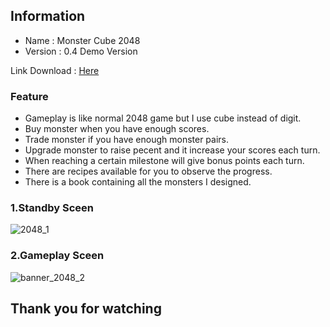 ## Information

- Name : Monster Cube 2048
- Version : 0.4 Demo Version

Link Download : [Here](https://drive.google.com/file/d/1lW6kAsX2vlgPoVNCXdJdlUf3xOBWzSMp/view?usp=sharing)

### Feature
- Gameplay is like normal 2048 game but I use cube instead of digit.
- Buy monster when you have enough scores.
- Trade monster if you have enough monster pairs.
- Upgrade monster to raise pecent and it increase your scores each turn.
- When reaching a certain milestone will give bonus points each turn.
- There are recipes available for you to observe the progress.
- There is a book containing all the monsters I designed.

### 1.Standby Sceen

![2048_1](https://user-images.githubusercontent.com/71002261/172859417-008a0582-21c2-47e8-bfd0-ab518db387b3.png)


### 2.Gameplay Sceen

![banner_2048_2](https://user-images.githubusercontent.com/71002261/172859335-b2f4caa0-5371-4d73-8085-5a0f8b5fc79d.png)

## Thank you for watching
